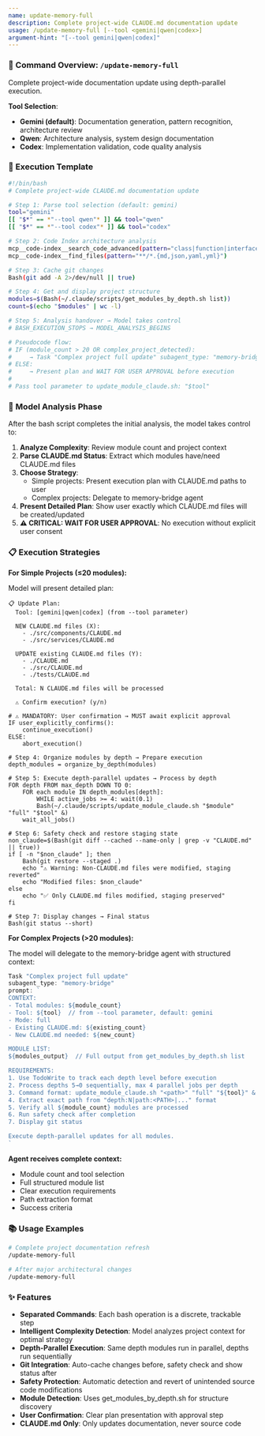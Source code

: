```yaml
---
name: update-memory-full
description: Complete project-wide CLAUDE.md documentation update
usage: /update-memory-full [--tool <gemini|qwen|codex>]
argument-hint: "[--tool gemini|qwen|codex]"
---
```


### 🚀 Command Overview: `/update-memory-full`

Complete project-wide documentation update using depth-parallel execution.

**Tool Selection**:
- **Gemini (default)**: Documentation generation, pattern recognition, architecture review
- **Qwen**: Architecture analysis, system design documentation
- **Codex**: Implementation validation, code quality analysis

### 📝 Execution Template

```bash
#!/bin/bash
# Complete project-wide CLAUDE.md documentation update

# Step 1: Parse tool selection (default: gemini)
tool="gemini"
[[ "$*" == *"--tool qwen"* ]] && tool="qwen"
[[ "$*" == *"--tool codex"* ]] && tool="codex"

# Step 2: Code Index architecture analysis
mcp__code-index__search_code_advanced(pattern="class|function|interface", file_pattern="**/*.{ts,js,py}")
mcp__code-index__find_files(pattern="**/*.{md,json,yaml,yml}")

# Step 3: Cache git changes
Bash(git add -A 2>/dev/null || true)

# Step 4: Get and display project structure
modules=$(Bash(~/.claude/scripts/get_modules_by_depth.sh list))
count=$(echo "$modules" | wc -l)

# Step 5: Analysis handover → Model takes control
# BASH_EXECUTION_STOPS → MODEL_ANALYSIS_BEGINS

# Pseudocode flow:
# IF (module_count > 20 OR complex_project_detected):
#     → Task "Complex project full update" subagent_type: "memory-bridge"
# ELSE:
#     → Present plan and WAIT FOR USER APPROVAL before execution
#
# Pass tool parameter to update_module_claude.sh: "$tool"
```

### 🧠 Model Analysis Phase

After the bash script completes the initial analysis, the model takes control to:

1. **Analyze Complexity**: Review module count and project context
2. **Parse CLAUDE.md Status**: Extract which modules have/need CLAUDE.md files
3. **Choose Strategy**:
   - Simple projects: Present execution plan with CLAUDE.md paths to user
   - Complex projects: Delegate to memory-bridge agent
4. **Present Detailed Plan**: Show user exactly which CLAUDE.md files will be created/updated
5. **⚠️ CRITICAL: WAIT FOR USER APPROVAL**: No execution without explicit user consent

### 📋 Execution Strategies

**For Simple Projects (≤20 modules):**

Model will present detailed plan:
```
📋 Update Plan:
  Tool: [gemini|qwen|codex] (from --tool parameter)

  NEW CLAUDE.md files (X):
    - ./src/components/CLAUDE.md
    - ./src/services/CLAUDE.md

  UPDATE existing CLAUDE.md files (Y):
    - ./CLAUDE.md
    - ./src/CLAUDE.md
    - ./tests/CLAUDE.md

  Total: N CLAUDE.md files will be processed

  ⚠️ Confirm execution? (y/n)
```

```pseudo
# ⚠️ MANDATORY: User confirmation → MUST await explicit approval  
IF user_explicitly_confirms():
    continue_execution()
ELSE:
    abort_execution()

# Step 4: Organize modules by depth → Prepare execution
depth_modules = organize_by_depth(modules)

# Step 5: Execute depth-parallel updates → Process by depth
FOR depth FROM max_depth DOWN TO 0:
    FOR each module IN depth_modules[depth]:
        WHILE active_jobs >= 4: wait(0.1)
        Bash(~/.claude/scripts/update_module_claude.sh "$module" "full" "$tool" &)
    wait_all_jobs()

# Step 6: Safety check and restore staging state
non_claude=$(Bash(git diff --cached --name-only | grep -v "CLAUDE.md" || true))
if [ -n "$non_claude" ]; then
    Bash(git restore --staged .)
    echo "⚠️ Warning: Non-CLAUDE.md files were modified, staging reverted"
    echo "Modified files: $non_claude"
else
    echo "✅ Only CLAUDE.md files modified, staging preserved"
fi

# Step 7: Display changes → Final status
Bash(git status --short)
```

**For Complex Projects (>20 modules):**

The model will delegate to the memory-bridge agent with structured context:

```javascript
Task "Complex project full update"
subagent_type: "memory-bridge"
prompt: `
CONTEXT:
- Total modules: ${module_count}
- Tool: ${tool}  // from --tool parameter, default: gemini
- Mode: full
- Existing CLAUDE.md: ${existing_count}
- New CLAUDE.md needed: ${new_count}

MODULE LIST:
${modules_output}  // Full output from get_modules_by_depth.sh list

REQUIREMENTS:
1. Use TodoWrite to track each depth level before execution
2. Process depths 5→0 sequentially, max 4 parallel jobs per depth
3. Command format: update_module_claude.sh "<path>" "full" "${tool}" &
4. Extract exact path from "depth:N|path:<PATH>|..." format
5. Verify all ${module_count} modules are processed
6. Run safety check after completion
7. Display git status

Execute depth-parallel updates for all modules.
`
```

**Agent receives complete context:**
- Module count and tool selection
- Full structured module list
- Clear execution requirements
- Path extraction format
- Success criteria


### 📚 Usage Examples

```bash
# Complete project documentation refresh
/update-memory-full

# After major architectural changes
/update-memory-full
```

### ✨ Features

- **Separated Commands**: Each bash operation is a discrete, trackable step
- **Intelligent Complexity Detection**: Model analyzes project context for optimal strategy
- **Depth-Parallel Execution**: Same depth modules run in parallel, depths run sequentially
- **Git Integration**: Auto-cache changes before, safety check and show status after
- **Safety Protection**: Automatic detection and revert of unintended source code modifications
- **Module Detection**: Uses get_modules_by_depth.sh for structure discovery
- **User Confirmation**: Clear plan presentation with approval step
- **CLAUDE.md Only**: Only updates documentation, never source code